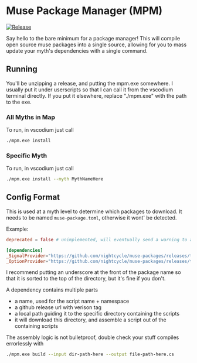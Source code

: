 # Muse Package Manager (MPM)
[![Release](https://github.com/nightcycle/muse-package-manager/actions/workflows/release.yml/badge.svg)](https://github.com/nightcycle/muse-package-manager/actions/workflows/release.yml)

Say hello to the bare minimum for a package manager! This will compile open source muse packages into a single source, allowing for you to mass update your myth's dependencies with a single command.

## Running
You'll be unzipping a release, and putting the mpm.exe somewhere. I usually put it under userscripts so that I can call it from the vscodium terminal directly. If you put it elsewhere, replace "./mpm.exe" with the path to the exe.

### All Myths in Map
To run, in vscodium just call
```sh
./mpm.exe install
```

### Specific Myth
To run, in vscodium just call
```sh
./mpm.exe install --myth MythNameHere
```


## Config Format
This is used at a myth level to determine which packages to download. It needs to be named `muse-package.toml`, otherwise it wont' be detected.

Example:
```toml
deprecated = false # unimplemented, will eventually send a warning to anyone that installs it for them to update

[dependencies]
_SignalProvider="https://github.com/nightcycle/muse-packages/releases/tag/v0.2.0/src/signal"
_OptionProvider="https://github.com/nightcycle/muse-packages/releases/tag/v0.2.0/src/option"
```

I recommend putting an underscore at the front of the package name so that it is sorted to the top of the directory, but it's fine if you don't.

A dependency contains multiple parts
- a name, used for the script name + namespace
- a github release url with verison tag
- a local path guiding it to the specific directory containing the scripts 
- it will download this directory, and assemble a script out of the containing scripts

The assembly logic is not bulletproof, double check your stuff compiles errorlessly with 
```sh 
./mpm.exe build --input dir-path-here --output file-path-here.cs
```
